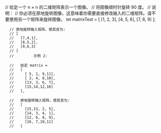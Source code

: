 //  给定一个 n × n 的二维矩阵表示一个图像。
      // 将图像顺时针旋转 90 度。
      // 说明：
      // 你必须在原地旋转图像，这意味着你需要直接修改输入的二维矩阵。请不要使用另一个矩阵来旋转图像。
       let matrixTest = [
        [1, 2, 3],
        [4, 5, 6],
        [7, 8, 9]
      ];

      // 原地旋转输入矩阵，使其变为:
      // [
      //   [7,4,1],
      //   [8,5,2],
      //   [9,6,3]
      // ]
      //         示例 2:

      //   给定 matrix =
      //   [
      //     [ 5, 1, 9,11],
      //     [ 2, 4, 8,10],
      //     [13, 3, 6, 7],
      //     [15,14,12,16]
      //   ],

      //   原地旋转输入矩阵，使其变为:
      //   [
      //     [15,13, 2, 5],
      //     [14, 3, 4, 1],
      //     [12, 6, 8, 9],
      //     [16, 7,10,11]
      //   ]